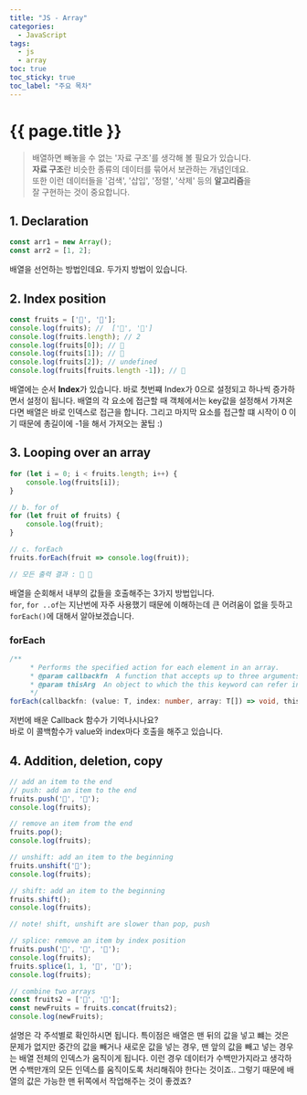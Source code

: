 ```yaml
---
title: "JS - Array"
categories: 
  - JavaScript
tags:
  - js
  - array
toc: true
toc_sticky: true
toc_label: "주요 목차"
---
```


# {{ page.title }}

> 배열하면 빼놓을 수 없는 '자료 구조'를 생각해 볼 필요가 있습니다.  
**자료 구조**란 비슷한 종류의 데이터를 묶어서 보관하는 개념인데요.  
또한 이런 데이터들을 '검색', '삽입', '정렬', '삭제' 등의 **알고리즘**을  
잘 구현하는 것이 중요합니다.

## 1. Declaration
```js
const arr1 = new Array();
const arr2 = [1, 2];
```
배열을 선언하는 방법인데요. 두가지 방법이 있습니다.

## 2. Index position
```js
const fruits = ['🍎', '🍌'];
console.log(fruits); //  ['🍎', '🍌']
console.log(fruits.length); // 2
console.log(fruits[0]); // 🍎
console.log(fruits[1]); // 🍌
console.log(fruits[2]); // undefined
console.log(fruits[fruits.length -1]); // 🍌
```
배열에는 순서 **Index**가 있습니다. 바로 첫번쨰 Index가 0으로 설정되고 하나씩 증가하면서 설정이 됩니다. 배열의 각 요소에 접근할 때 객체에서는 key값을 설정해서 가져온다면 배열은 바로 인덱스로 접근을 합니다. 그리고 마지막 요소를 접근할 떄 시작이 0 이기 때문에 총길이에 -1을 해서 가져오는 꿀팁 :)

## 3. Looping over an array
```js
for (let i = 0; i < fruits.length; i++) {
    console.log(fruits[i]);
}

// b. for of
for (let fruit of fruits) {
    console.log(fruit);
}

// c. forEach
fruits.forEach(fruit => console.log(fruit));

// 모든 출력 결과 : 🍎 🍌 
```
배열을 순회해서 내부의 값들을 호출해주는 3가지 방법입니다.  
`for`, `for ..of`는 지난번에 자주 사용했기 때문에 이해하는데 큰 어려움이 없을 듯하고 `forEach()`에 대해서 알아보겠습니다.

### forEach
```ts
/**
     * Performs the specified action for each element in an array.
     * @param callbackfn  A function that accepts up to three arguments. forEach calls the callbackfn function one time for each element in the array.
     * @param thisArg  An object to which the this keyword can refer in the callbackfn function. If thisArg is omitted, undefined is used as the this value.
     */
forEach(callbackfn: (value: T, index: number, array: T[]) => void, thisArg?: any): void;
```
저번에 배운 Callback 함수가 기억나시나요?  
바로 이 콜백함수가 value와 index마다 호출을 해주고 있습니다.  

## 4. Addition, deletion, copy
```js
// add an item to the end
// push: add an item to the end
fruits.push('🍓', '🍇');
console.log(fruits);

// remove an item from the end
fruits.pop();
console.log(fruits);

// unshift: add an item to the beginning
fruits.unshift('🍇');
console.log(fruits);

// shift: add an item to the beginning
fruits.shift();
console.log(fruits);

// note! shift, unshift are slower than pop, push

// splice: remove an item by index position
fruits.push('🍋', '🍊', '🍇');
console.log(fruits);
fruits.splice(1, 1, '🍑', '🍍');
console.log(fruits);

// combine two arrays
const fruits2 = ['🥝', '🍈'];
const newFruits = fruits.concat(fruits2);
console.log(newFruits);
```
설명은 각 주석별로 확인하시면 됩니다. 특이점은 배열은 맨 뒤의 값을 넣고 뺴는 것은 문제가 없지만 중간의 값을 빼거나 새로운 값을 넣는 경우, 맨 앞의 값을 빼고 넣는 경우는 배열 전체의 인덱스가 움직이게 됩니다. 이런 경우 데이터가 수백만가지라고 생각하면 수백만개의 모든 인덱스를 움직이도록 처리해줘야 한다는 것이죠.. 그렇기 때문에 배열의 값은 가능한 맨 뒤쪽에서 작업해주는 것이 좋겠죠? 